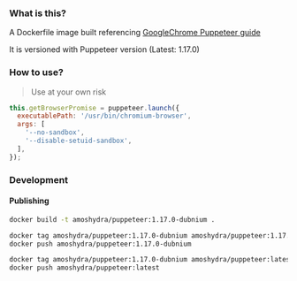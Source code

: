 ### What is this?
A Dockerfile image built referencing [GoogleChrome Puppeteer guide](https://github.com/GoogleChrome/puppeteer/blob/93843592da58efcb28cf740dd7dbfa9f04061fc8/docs/troubleshooting.md#running-on-alpine)

It is versioned with Puppeteer version (Latest: 1.17.0)

### How to use?
> Use at your own risk

```js
this.getBrowserPromise = puppeteer.launch({
  executablePath: '/usr/bin/chromium-browser',
  args: [
    '--no-sandbox',
    '--disable-setuid-sandbox',
  ],
});
```

### Development

#### Publishing
```sh
docker build -t amoshydra/puppeteer:1.17.0-dubnium .

docker tag amoshydra/puppeteer:1.17.0-dubnium amoshydra/puppeteer:1.17.0-dubnium
docker push amoshydra/puppeteer:1.17.0-dubnium

docker tag amoshydra/puppeteer:1.17.0-dubnium amoshydra/puppeteer:latest
docker push amoshydra/puppeteer:latest
```

